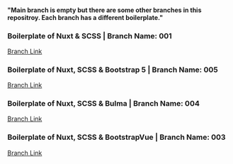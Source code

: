 #### "Main branch is empty but there are some other branches in this repositroy. Each branch has a different boilerplate."




### Boilerplate of Nuxt & SCSS | Branch Name: 001 <br/>
[Branch Link](https://github.com/Rasaf-Ibrahim/Vue.js-Boilerplates/tree/001) <br/>


### Boilerplate of Nuxt, SCSS & Bootstrap 5 | Branch Name: 005  <br/>
[Branch Link](https://github.com/Rasaf-Ibrahim/Vue.js-Boilerplates/tree/005 ) <br/>



### Boilerplate of Nuxt, SCSS & Bulma | Branch Name: 004  <br/>
[Branch Link](https://github.com/Rasaf-Ibrahim/Vue.js-Boilerplates/tree/004 ) <br/>

### Boilerplate of Nuxt, SCSS & BootstrapVue | Branch Name: 003  <br/>
[Branch Link](https://github.com/Rasaf-Ibrahim/Vue.js-Boilerplates/tree/003 ) <br/>



